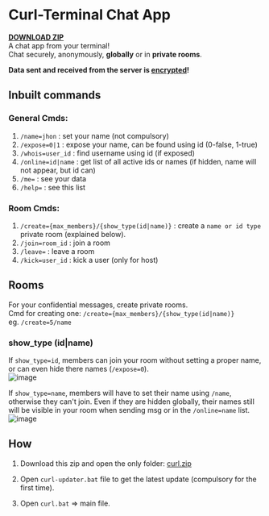 # Curl-Terminal Chat App
[**DOWNLOAD ZIP**](https://github.com/spuckhafte/curl-chat#how)<br>
A chat app from your terminal!<br>
Chat securely, anonymously, **globally** or in **private rooms**.

**Data sent and received from the server is [encrypted](https://github.com/spuckhafte/encdenc)!**

## Inbuilt commands
### General Cmds:
1. `/name=jhon` : set your name (not compulsory)
2. `/expose=0|1` : expose your name, can be found using id (0-false, 1-true)
3. `/whois=user_id` : find username using id (if exposed)
4. `/online=id|name` : get list of all active ids or names (if hidden, name will not appear, but id can)
5. `/me=` : see your data
5. `/help=` : see this list

### Room Cmds:
1. `/create={max_members}/{show_type(id|name)}` : create a `name or id type` private room (explained below).
2. `/join=room_id` : join a room
3. `/leave=` : leave a room
4. `/kick=user_id` : kick a user (only for host)

## Rooms
For your confidential messages, create private rooms.<br>
Cmd for creating one: `/create={max_members}/{show_type(id|name)}`<br>
eg. `/create=5/name`

### show_type (id|name)
If `show_type=id`, members can join your room without setting a proper name, or can even hide there names (`/expose=0`).<br>
![image](https://user-images.githubusercontent.com/70335252/200134396-6b1eece6-c853-4b80-ab55-b26bf05a4169.png)


If `show_type=name`, members will have to set their name using `/name`, otherwise they can't join. 
Even if they are hidden globally, their names still will be visible in your room when sending msg or in the `/online=name` list.
![image](https://user-images.githubusercontent.com/70335252/200134338-b281697a-1ad7-41fb-a88f-7791837ae548.png)


## How
1. Download this zip and open the only folder:
[curl.zip](https://github.com/spuckhafte/curl-chat/files/9945233/curl.zip)

2. Open `curl-updater.bat` file to get the latest update (compulsory for the first time).
3. Open `curl.bat` => main file.
